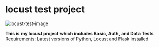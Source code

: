 # locust test project

![locust-test-image](https://github.com/Reginld1408/locust-test/assets/45835546/9a46b99c-ba58-4dca-b93c-77b4982bca86)

**This is my locust project which includes Basic, Auth, and Data Tests**
Requirements: Latest versions of Python, Locust and Flask installed
